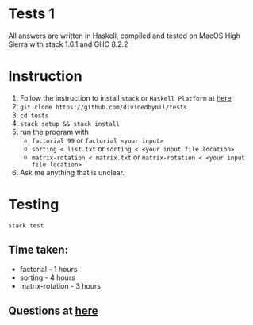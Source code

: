 # Tests 1

All answers are written in Haskell, compiled and tested on MacOS High Sierra with stack 1.6.1 and GHC 8.2.2

# Instruction

1. Follow the instruction to install `stack` or `Haskell Platform` at [here](https://www.haskell.org/downloads)
2. `git clone https://github.com/dividedbynil/tests`
3. `cd tests`
4. `stack setup && stack install`
5. run the program with
   * `factorial 99` or `factorial <your input>`
   * `sorting < list.txt` or `sorting < <your input file location>`
   * `matrix-rotation < matrix.txt` or `matrix-rotation < <your input file location>`
6. Ask me anything that is unclear.

# Testing
`stack test`

## Time taken:
* factorial - 1 hours
* sorting - 4 hours
* matrix-rotation - 3 hours

## Questions at [here](https://gist.github.com/seahyc/2a197e8c1c272739dba35c0b99998ef8)
